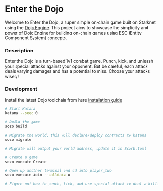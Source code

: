 # Enter the Dojo

Welcome to Enter the Dojo, a super simple on-chain game built on Starknet using the [Dojo Engine](https://github.com/dojoengine/dojo). This project aims to showcase the simplicity and power of Dojo Engine for building on-chain games using ESC (Entity Component System) concepts.

### Description

Enter the Dojo is a turn-based 1v1 combat game. Punch, kick, and unleash your special attacks against your opponent. But be careful, each attack deals varying damages and has a potential to miss. Choose your attacks wisely!

### Development

Install the latest Dojo toolchain from here [installation guide](https://book.dojoengine.org/getting-started/installation.html)

```bash
# Start Katana
katana --seed 0

# Build the game
sozo build

# Migrate the world, this will declare/deploy contracts to katana
sozo migrate

# Migrate will output your world address, update it in Scarb.toml

# Create a game
sozo execute Create

# Open up another terminal and cd into player_two
sozo execute Join --calldata 0

# Figure out how to punch, kick, and use special attack to deal a killing blow your opponent!
```
